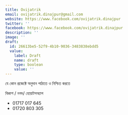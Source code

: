 ```yaml
---
title: Ovijatrik
email: ovijatrik.dinajpur@gmail.com
website: https://www.facebook.com/ovijatrik.dinajpur
twitter: ''
facebook: https://www.facebook.com/ovijatrik.dinajpur
description: ''
image: ''
draft:
  id: 26613be5-52f9-4b10-9036-3483838ebdd5
  value:
    label: Draft
    name: draft
    type: boolean
    value: ''
---
```

যে কোন প্রজেক্টে অনুদান পাঠাতে ও নিশ্চিত করতে

বিকাশ / নগদ/ হোয়াটসঅ্যাপ

* 01717 017 645
* 01720 803 305
